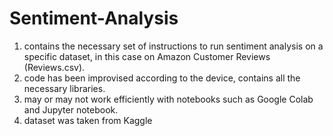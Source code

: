 # Sentiment-Analysis
 1. contains the necessary set of instructions to run sentiment analysis on a specific dataset, in this case on Amazon Customer Reviews (Reviews.csv).
 2. code has been improvised according to the device, contains all the necessary libraries.
 3. may or may not work efficiently with notebooks such as Google Colab and Jupyter notebook.
 4. dataset was taken from Kaggle
